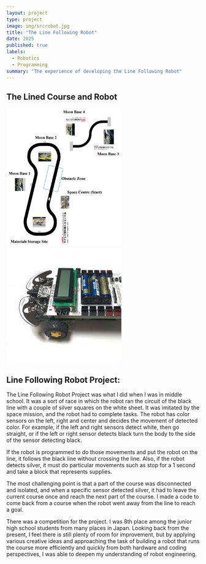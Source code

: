 ```yaml
---
layout: project
type: project
image: img/srcrobot.jpg
title: "The Line Following Robot"
date: 2025
published: true
labels:
  - Robotics
  - Programming
summary: "The experience of developing the Line Following Robot"
---
```



## The Lined Course and Robot ##
<img width=300px src="../img/src_course.png"> <img width=300px src="../img/srcrobot.jpg">


## Line Following Robot Project:
The Line Following Robot Project was what I did when I was in middle school. It was a sort of race in which the robot ran the circuit of the black line with a couple of silver squares on the white sheet. It was imitated by the space mission, and the robot had to complete tasks. The robot has color sensors on the left, right and center and decides the movement of detected color. For example, if the left and right sensors detect white, then go straight, or if the left or right sensor detects black turn the body to the side of the sensor detecting black. 

If the robot is programmed to do those movements and put the robot on the line,  it follows the black line without crossing the line. Also, if the robot detects silver, it must do particular movements such as stop for a 1 second and take a block that represents supplies. 

The most challenging point is that a part of the course was disconnected and isolated, and when a specific sensor detected silver, it had to leave the current course once and reach the next part of the course. I made a code to come back from a course when the robot went away from the line to reach a goal. 

There was a competition for the project. I was 8th place among the junior high school students from many places in Japan.  Looking back from the present, I feel there is still plenty of room for improvement, but by applying various creative ideas and approaching the task of building a robot that runs the course more efficiently and quickly from both hardware and coding perspectives, I was able to deepen my understanding of robot engineering.
